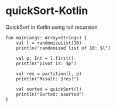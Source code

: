 # quickSort-Kotlin
QuickSort in Kotlin using tail recursion


```
fun main(args: Array<String>) {
	val l = randomizeList(10)
    println("randomized list of 10: $l")

    val p: Int = l.first()
    println("pivot is: $p")

    val res = partition(l, p)
    println("Result: $res!")

    val sorted = quickSort(l)
    println("Sorted: $sorted")
}
```
